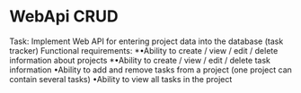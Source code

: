 # WebApi CRUD

Task: Implement Web API for entering project data into the database (task tracker)
Functional requirements:
*•Ability to create / view / edit / delete information about projects
*•Ability to create / view / edit / delete task information
•Ability to add and remove tasks from a project (one project can contain several tasks)
•Ability to view all tasks in the project
